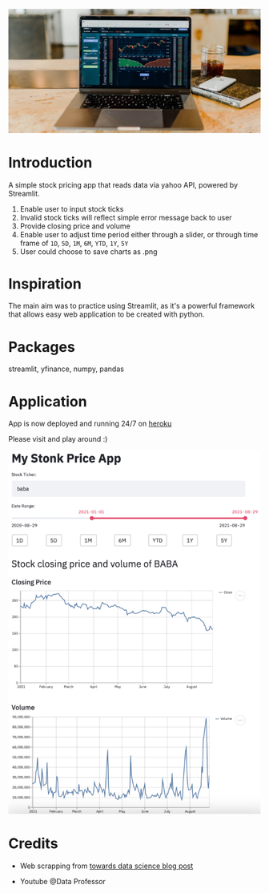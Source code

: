 <p align="center">
    <img src="./cover.jpeg">
</p>

# Introduction
A simple stock pricing app that reads data via yahoo API, powered by Streamlit. 

1. Enable user to input stock ticks
2. Invalid stock ticks will reflect simple error message back to user
3. Provide closing price and volume
4. Enable user to adjust time period either through a slider, or through time frame of `1D`, `5D`, `1M`, `6M`, `YTD`, `1Y`, `5Y`
5. User could choose to save charts as .png

# Inspiration
The main aim was to practice using Streamlit, as it's a powerful framework that allows easy web application to be created with python.

# Packages
streamlit, yfinance, numpy, pandas

# Application
App is now deployed and running 24/7 on [heroku](https://chek-stock-app.herokuapp.com/)

Please visit and play around :)

<p align="center">
    <img src="./app.png">
</p>

# Credits
 - Web scrapping  from [towards data science blog post](https://towardsdatascience.com/how-to-get-stock-data-using-python-c0de1df17e75)

- Youtube @Data Professor